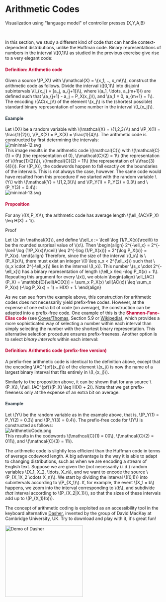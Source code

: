 # Arithmetic Codes

<p>Visualization using "language model" of controller presses (X,Y,A,B)</p>
<p> </p>
<p>In this section, we study a different kind of code that can handle context-dependent distributions, unlike the Huffman code. Binary representations of numbers in the interval \([0,1)\) as studied in the previous exercise give rise to a very elegant code:</p>
<div class="content-box pad-box-mini border border-trbl border-round">
<h4 style="color: #bc0031;"><strong>Definition: Arithmetic code</strong></h4>
Given a source \(P_X\) with \(\mathcal{X} = \{x_1, .., x_m\}\), construct the arithmetic code as follows. Divide the interval \([0,1)\) into disjoint subintervals \(I_{x_j} = [a_j, a_{j+1})\), where \(a_1, \ldots, a_{m+1}\) are defined such that \(a_{j+1} - a_j = P_X(x_j)\), and \(a_1 = 0, a_{m+1} = 1\). The encoding \(AC(x_j)\) of the element \(x_j\) is the (shortest possible) standard binary representation of some number in the interval \(I_{x_j}\).</div>
<div class="content-box pad-box-mini border border-trbl border-round">
<h4 style="color: #2d3b45;"><strong>Example</strong></h4>
Let \(X\) be a random variable with \(\mathcal{X} = \{1,2,3\}\) and \(P_X(1) = \frac{1}{2}\), \(P_X(2) = P_X(3) = \frac{1}{4}\). The arithmetic code is constructed by first determining the intervals:
<div class="content-box pad-box-mini"><img style="display: block; margin-left: auto; margin-right: auto;" src="https://canvas.uva.nl/courses/10933/files/1322419/download?verifier=3iJqcGJ4YKHn5ld49FvzfM0KC0hKW3FN4IzoEm1u" alt="minimal-12.svg" data-api-endpoint="https://canvas.uva.nl/api/v1/courses/10933/files/1322419" data-api-returntype="File"></div>
This image results in the arithmetic code \(\mathcal{C}\) with \(\mathcal{C}(1) = 0\) (the representation of 0), \(\mathcal{C}(2) = 1\) (the representation of \(\frac{1}{2}\)), \(\mathcal{C}(2) = 11\) (the representation of \(\frac{3}{4}\)). For \(P_X\), the codewords happen to fall exactly <i>on</i> the boundaries of the intervals. This is not always the case, however. The same code would have resulted from this procedure if we started with the random variable \(Y\) with \(\mathcal{Y} = \{1,2,3\}\) and \(P_Y(1) = P_Y(2) = 0.3\) and \(P_Y(3) = 0.4\):
<div class="content-box pad-box-mini "><img style="display: block; margin-left: auto; margin-right: auto;" src="https://canvas.uva.nl/courses/10933/files/1322430/download?verifier=ybWCwSIgwWjPrjlokJycOBzUAMc58Ncnu8x6SC5Y&amp;wrap=1" alt="minimal-13.svg" data-api-endpoint="https://canvas.uva.nl/api/v1/courses/10933/files/1322430" data-api-returntype="File"></div>
</div>
<div class="content-box pad-box-mini border border-trbl border-round">
<h4 style="color: #bc0031;"><strong>Proposition</strong></h4>
For any \((X,P_X)\), the arithmetic code has average length \(\ell_{AC}(P_X) \leq H(X) + 1\).
<p><span class="element_toggler" role="button" aria-controls="group14" aria-label="Toggler" aria-expanded="false"><span class="Button">Proof</span></span></p>
<div id="group14" style="">
<div class="content-box">Let \(x \in \mathcal{X}\), and define \(\ell_x := \lceil \log (1/P_X(x))\rceil\) to be the rounded surprisal value of \(x\). Then \begin{align} 2^{-\ell_x} = 2^{-\lceil \log (1/P_X(x))\rceil} \leq 2^{-\log (1/P_X(x))} = 2^{\log P_X(x)} = P_X(x). \end{align} Therefore, since the size of the interval \(I_x\) is \(P_X(x)\), there must exist an integer \(0 \leq s_x &lt; 2^{\ell_x}\) such that \(s_x \cdot 2^{-\ell_x}\) lies in the interval \(I_x\). This number \(s_x \cdot 2^{-\ell_x}\) has a binary representation of length \(\ell_x \leq -\log P_X(x) + 1\). Repeating this argument for every \(x\), we obtain \begin{align} \ell_{AC}(P_X) = \mathbb{E}[\ell(AC(X))] = \sum_x P_X(x) \ell(AC(x)) \leq \sum_x P_X(x) (-\log P_X(x) + 1) = H(X) + 1. \end{align}</div>
</div>
</div>
<p>As we can see from the example above, this construction for arithmetic codes does not necessarily yield prefix-free codes. However, at the expense of one extra bit of code (on average), the construction can be adapted into a prefix-free code. One example of this is the <span style="color: #bc0031;"><strong>Shannon-Fano-Elias code</strong></span> (see <a href="http://onlinelibrary.wiley.com/book/10.1002/0471200611" target="_blank">Cover/Thomas</a>, Section 5.9 or <a href="https://en.wikipedia.org/wiki/Shannon%E2%80%93Fano%E2%80%93Elias_coding">Wikipedia</a>), which provides a more sophisticated way of selecting a number within each interval than simply selecting the number with the shortest binary representation. This alternative selection procedure ensures prefix-freeness. Another option is to select <i>binary intervals</i> within each interval:</p>
<div class="content-box pad-box-mini border border-trbl border-round">
<h4 style="color: #bc0031;"><strong>Definition: Arithmetic code (prefix-free version)</strong></h4>
A prefix-free arithmetic code is identical to the definition above, except that the encoding \(AC^{pf}(x_j)\) of the element \(x_j\) is now the name of a largest binary interval that fits entirely in \(I_{x_j}\).</div>
<p>Similarly to the proposition above, it can be shown that for any source \(P_X\), \(\ell_{AC^{pf}}(P_X) \leq H(X) + 2\). Note that we get prefix-freeness only at the expense of an extra bit on average.</p>
<div class="content-box pad-box-mini border border-trbl border-round">
<h4 style="color: #2d3b45;"><strong>Example</strong></h4>
Let \(Y\) be the random variable as in the example above, that is, \(P_Y(1) = P_Y(2) = 0.3\) and \(P_Y(3) = 0.4\). The prefix-free code for \(Y\) is constructed as follows: <br><img src="https://canvas.uva.nl/courses/10933/files/1322463/preview?verifier=QpL3k8bcsreRIiWhPNZ0rmQ5sxssh8afpJsxrjgU" alt="ArithmeticCode.png" data-api-endpoint="https://canvas.uva.nl/api/v1/courses/10933/files/1322463" data-api-returntype="File"><br>This results in the codewords \(\mathcal{C}(1) = 00\), \(\mathcal{C}(2) = 011\), and \(\mathcal{C}(3) = 11\).</div>
<p>The arithmetic code is slightly less efficient than the Huffman code in terms of average codeword length. A big advantage is the way it is able to adapt to changing distributions, such as when we are encoding a stream of English text. Suppose we are given the (not necessarily i.i.d.) random variables \(X_1, X_2, \ldots, X_n\), and we want to encode the source \(P_{X_1X_2 \cdots X_n}\). We start by dividing the interval \([0,1)\) into subintervals according to \(P_{X_1}\). If, for example, the event \(X_1 = b\) happens, we zoom into the interval corresponding to \(b\), and subdivide <i>that</i> interval according to \(P_{X_2|X_1}\), so that the sizes of these intervals add up to \(P_{X_1}(b)\).</p>
<p>The concept of arithmetic coding is exploited as an accessibility tool in the keyboard alternative <a href="http://wol.ra.phy.cam.ac.uk/dasher/">Dasher</a>, invented by the group of David MacKay at Cambridge University, UK. Try to download and play with it, it's great fun!</p>
<p><img src="http://www.inference.org.uk/dasher/images/newdasher.gif" alt="Demo of Dasher" width="250" height="230"></p>